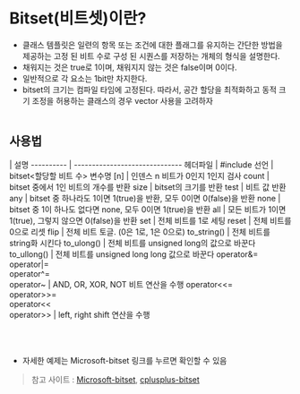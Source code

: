 # Bitset(비트셋)이란?
- 클래스 템플릿은 일련의 항목 또는 조건에 대한 플래그를 유지하는 간단한 방법을 제공하는 고정 된 비트 수로 구성 된 시퀀스를 저장하는 개체의 형식을 설명한다. 
- 채워지는 것은 true로 1이며, 채워지지 않는 것은 false이며 0이다. 
- 일반적으로 각 요소는 1bit만 차지한다.
- bitset의 크기는 컴파일 타임에 고정된다. 따라서, 공간 할당을 최적화하고 동적 크기 조정을 허용하는 클래스의 경우 vector<bool> 사용을 고려하자
<br><br>
## 사용법
  | 설명
---------- | ------------------------------ 
헤더파일 | #include <bitset> 
선언 | bitset<할당할 비트 수> 변수명 
[n] | 인덴스 n 비트가 0인지 1인지 검사 
count | bitset 중에서 1인 비트의 개수를 반환 
size | bitset의 크기를 반환 
test | 비트 값 반환 
any | bitset 중 하나라도 1이면 1(true)을 반환, 모두 0이면 0(false)을 반환 
none | bitset 중 1이 하나도 없다면 none, 모두 0이면 1(true)을 반환 
all | 모든 비트가 1이면 1(true), 그렇지 않으면 0(false)을 반환 
set | 전체 비트를 1로 세팅 
reset | 전체 비트를 0으로 리셋 
flip | 전체 비트 토글. (0은 1로, 1은 0으로) 
to_string() | 전체 비트를 string화 시킨다 
to_ulong() | 전체 비트를 unsigned long의 값으로 바꾼다 
to_ullong() | 전체 비트를 unsigned long long 값으로 바꾼다 
operator&=<br>operator|=<br>operator^=<br>operator~ | AND, OR, XOR, NOT 비트 연산을 수행 
operator<<=<br>operator>>=<br>operator<<<br>operator>> | left, right shift 연산을 수행 
  
  
<br><br>
  
- 자세한 예제는 Microsoft-bitset 링크를 누르면 확인할 수 있음
  
> 참고 사이트 : [Microsoft-bitset](https://docs.microsoft.com/ko-kr/cpp/standard-library/bitset?view=msvc-160), [cplusplus-bitset](http://www.cplusplus.com/reference/bitset/bitset/)  
  

